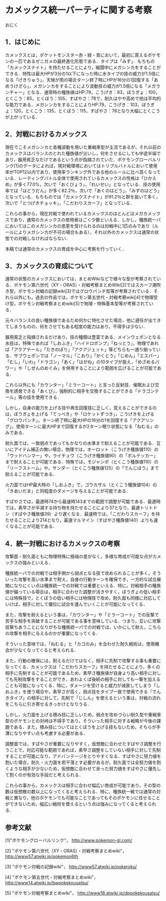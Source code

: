 # カメックス統一パーティに関する考察

おにく

## 1．はじめに

カメックスとは，ポケットモンスター赤・緑・青において，最初に貰えるポケモンの一匹であるゼニガメの最終進化形態である．タイプは「みず」．もちもの「カメックスナイト」を持たせることにより，戦闘中にメガシンカをすることができる．特性は最大HPが3分の1以下になった時に水タイプの技の威力が1.5倍になる「げきりゅう」，天候が雨の場合ターン終了時にHPが16分の1回復する「あめうけざら」，メガシンカをすることにより波動技の威力が1.5倍になる「メガランチャー」となる．通常時の種族値はHP:79，こうげき：83，ぼうぎょ：100，とくこう：85，とくぼう：105，すばやさ：78で，耐久はやや高めで他は平均的な能力である．メガシンカをすることによりHP:79，こうげき：103，ぼうぎょ：120，とくこう：135，とくぼう：115，すばやさ：78となり大幅にとくこうが上がっている．

## 2．対戦におけるカメックス

現在でこそメガシンカと各種波動を用いた重戦車型が主流であるが，それ以前のカメックスはバランスのとれた種族値が災いし，何をさせるにしても中途半端であり，器用貧乏なだけであるという点が指摘されていた．ポケモングローバルリンク\[1\]のデータによれば，現対戦環境においてはトリプルバトルにおいて使用率がTOP12以内であり，使用率ランキング外である他のルールに比べ高くなっている．レーティングバトル全体で使用されているカメックスの性格は「ひかえめ」が多く77.0%，次いで「おくびょう」，「れいせい」となっている．技の使用率では「はどうだん」が多く82.2％，次いで「あくのはどう」，「みずのはどう」となっている．もちものでは「カメックスナイト」が91.2％と群を抜いて多く，次いで「とつげきチョッキ」，「こだわりスカーフ」となっている．

これらの事から，現在対戦で使われているカメックスのほとんどはメガカメックスであり，通常のカメックスの使用者はごく少数といえる．しかし，種族統一パにおいてはこのメガシンカの恩恵を受けられるのは対戦中に1匹のみであり（ルールによりメガシンカが不可の場合もある），それ以外のカメックスは通常の状態での対戦しなければならない．

本稿では通常のカメックスの育成を中心に考察を行っていく．

## 3．カメックスの育成について

通常の状態のカメックスにおいては，まとめWikiなどで様々な型が考察されている．ポケモン第六世代（XY・ORAS）・対戦考察まとめWiki\[2\]ではスカーフ潮吹き型，ポケモン対戦の記録wiki\[3\]ではグロウパンチ型等が考察されている．それら以外にも，過去の作品では，ポケモン第五世代・対戦考察wiki\[4\]で物理受け型，ポケモン対戦考察まとめwiki\[5\]で物理・特殊基本型等が考察されている．

元々バランスの良い種族値であるため何かに特化させた場合，他に適任が出てきてしまうものの，何をさせてもある程度の能力はあり，不得手は少ない．

器用貧乏と指摘されるだけあり，技の種類は豊富である．メインウェポンとなる水技は，特殊であれば「しおふき」「ハイドロポンプ」「ねっとう」，物理であれば「アクアテール」「たきのぼり」「アクアジェット」等どちらも一通り揃っている．サブウェポンでは「ノーマル」「こおり」「かくとう」「じめん」「エスパー」「むし」「いわ」「ドラゴン」「あく」「はがね」の10タイプが扱え，「めざめるパワー」や「しぜんのめぐみ」を併用することにより範囲を広げることが可能である．

これら以外にも「カウンター」「ミラーコート」と言った反射技．催眠および交換を誘発できる「あくび」，強制的に相手を交換することができる「ドラゴンテール」等の技を使用できる．

しかし，自身の能力を上げる技や再生回復技に乏しく，覚えることができるのは，ぼうぎょを上げる「てっぺき」や「ロケットずつき」，こうげきを上げる「グロウパンチ」，ターン終了時に最大HPの16分の1を回復する「アクアリング」，使用ターンに最大HPまで回復するが2ターン眠り状態になる「ねむる」のみである．

耐久面では，一致弱点であってもかなりの水準まで耐えることが可能である．互いにアイテム補正の無い場合，物理では，オーロット（こうげき種族値110）の「ウッドハンマー」や，ライチュウ（こうげき種族値90）の「ボルテッカー」まで耐えることが可能である．特殊では，モジャンボ（とくこう種族値110）の「リーフストーム」や，サンダー（とくこう種族値125）の「でんじほう」まで耐えることが可能である．

火力面ではHP最大時の「しおふき」で，ゴウカザル（とくこう種族値104）の「きあいだま」と同程度のダメージを与えることが可能である．

すばやさでは，最遅時74から最速時143までの範囲で調整が可能である．最遅時では，素早さが半減する持ち物を持たせることにより37となり，最遅トリトドン（すばやさ種族値39）より遅くなる．最速時では，「こだわりスカーフ」を持たせることにより214となり，最速マルマイン（すばやさ種族値140）よりも速くなることが可能である．

## 4．統一対戦におけるカメックスの考察

攻撃面・耐久面ともに物理特殊に極端の差がなく，多様な育成が可能な点がカメックスの強みといえる．

種族統一パでの対戦では相手側から弱点となる技で攻められることが多く，そういった攻撃を高い水準まで耐え，自身の行動ターンを確保でき，一方的な試合展開になりにくい点は種族統一での対戦では重要といえる．特に，対戦相手の種族値が偏っている場合は，相手に合わせた調整が活きやすく，ぼうぎょの低い相手には特殊技で，とくぼうの低い相手には物理技で攻め，耐久面も同様に対応していけば，相手に対して優位に試合を運んでいくことが可能になってくる．

また，攻撃を耐えるという事は，「カウンター」や「ミラーコート」での反撃で苦手な相手を突破することが可能である事を意味している．つまり，互いに攻撃技撃ちあうことになりがちな種族統一パでの対戦では，いかにして耐え，こちらの攻撃を相手に与えるのかが重要になってくる．

そういった意味では，「ねむる」と「カゴのみ」を合わせた耐久戦術は，使用機会が少なくなってくると考えられる．

また，行動の確保には，耐えるだけではなく，相手に先制で攻撃する事も重要になってくる．カメックスは「こだわりスカーフ」を持たせることにより，多くの相手に先制することが可能であるため，素早さ種族値が自身より高い相手に対しても先制攻撃をすることができ，あわよくば後続の相手に対しても一撃を加えることも可能になってくる．特に，ダメージを受けると威力が減衰してしまう「しおふき」を使う場合や，素早さが高く，弱点技をタイプ一致で使用できる「でんきタイプ」の相手に対して，先制で「じしん」を使えるという事は，対戦の流れをこちらに引き寄せるきっかけとなりうる．

しかし，火力面を上げる積み技に乏しいため，弱点を攻めづらい耐久型や重戦車型のポケモンとの対峙は不得手であり，そういった相手に対する戦略が今後の課題である．また，積み技についてはとくぼうを上げる技もないため，そちらが手薄になりやすい点も考慮する必要がある．

調整面では，すばやさが重要になりやすく，仮想敵に合わせたすばやさ調整を行うことで，対応可能な範囲であれば，素早さ調整をしていない相手に対して先制することが可能になり，アドバンテージをとりやすくなる．すばやさに努力値を割いた場合，耐久・火力面を若干落とす必要があるが，耐久面では全努力値を割くような相手が少ないため，仮想敵に合わせて余った努力値をすばやさに優先して割くのが有効な手段だと考えられる．

これらの事から，カメックスは相手に合わせ幅広い育成が可能であり，その型の数は仮想敵の数以上になってくると考えられる．特に，種族統一戦では通常の対戦と異なり，他のポケモンでも可能なことであってもそのポケモンに任せることができないため，幅広い戦術を使えるという点は強みになってくると考えられる．

## 参考文献

\[1\]"ポケモングローバルリンク"， http://www.pokemon-gl.com/

\[2\] "ポケモン第六世代（XY・ORAS）・対戦考察まとめwiki"， http://www57.atwiki.jp/pokemon6th

\[3\] "ポケモン対戦の記録wiki"， http://www57.atwiki.jp/pokeroku/

\[4\] "ポケモン第五世代・対戦考察まとめwiki"， http://www14.atwiki.jp/bwpokekousatsu/

\[5\] "ポケモン対戦考察まとめwiki"， http://www18.atwiki.jp/dppokekousatsu/
